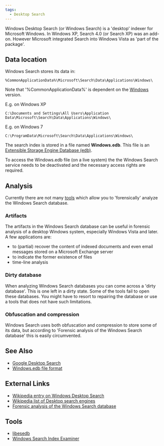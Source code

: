```yaml
---
tags:
  - Desktop Search
---
```

Windows Desktop Search (or Windows Search) is a 'desktop' indexer for
Microsoft Windows. In Windows XP, Search 4.0 (or Search XP) was an
add-on. However Microsoft integrated Search into Windows Vista as 'part
of the package'.

## Data location

Windows Search stores its data in:

    %CommonApplicationData%\Microsoft\Search\Data\Applications\Windows\

Note that '%CommonApplicationData%' is dependent on the
[Windows](windows.md) version.

E.g. on Windows XP

    C:\Documents and Settings\All Users\Application Data\Microsoft\Search\Data\Applications\Windows\

E.g. on Windows 7

    C:\ProgramData\Microsoft\Search\Data\Applications\Windows\

The search index is stored in a file named **Windows.edb**. This file is
an [Extensible Storage Engine Database (edb)](extensible_storage_engine_(ese)_database_file_(edb)_format.md).

To access the Windows.edb file (on a live system) the the Windows Search
service needs to be deactivated and the necessary access rights are
required.

## Analysis

Currently there are not many [tools](#tools) which allow you to 'forensically'
analyze the Windows Search database.

### Artifacts

The artifacts in the Windows Search database can be useful in forensic
analysis of a desktop Windows system, especially Windows Vista and
later. A few applications are:

* to (partial) recover the content of indexed documents and even email
  messages stored on a Microsoft Exchange server
* to indicate the former existence of files
* time-line analysis

### Dirty database

When analyzing Windows Search databases you can come across a 'dirty
database'. This is one left in a dirty state. Some of the tools fail to
open these databases. You might have to resort to repairing the database
or use a tools that does not have such limitations.

### Obfuscation and compression

Windows Search uses both obfuscation and compression to store some of
its data, but according to 'Forensic analysis of the Windows Search
database' this is easily circumvented.

## See Also

* [Google Desktop Search](google_desktop_search.md)
* [Windows.edb file
  format](extensible_storage_engine_(ese)_database_file_(edb)_format.md)

## External Links

* [Wikipedia entry on Windows Desktop Search](https://en.wikipedia.org/wiki/Windows_Desktop_Search)
* [Wikipedia list of Desktop search engines](https://en.wikipedia.org/wiki/List_of_search_engines#Desktop_search_engines)
* [Forensic analysis of the Windows Search database](https://code.google.com/archive/p/libesedb/downloads)

## Tools

* [libesedb](libesedb.md)
* [Windows Search Index Examiner](https://www.passware.com/products/)
